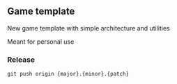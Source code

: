 ## Game template
New game template with simple architecture and utilities

Meant for personal use

### Release
`git push origin {major}.{minor}.{patch}`
